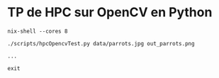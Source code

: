 # TP de HPC sur OpenCV en Python

```
nix-shell --cores 8 

./scripts/hpcOpencvTest.py data/parrots.jpg out_parrots.png

...

exit
```

